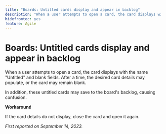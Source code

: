 ```yaml
---
title: "Boards: Untitled cards display and appear in backlog"
description: "When a user attempts to open a card, the card displays with the name Untitled and blank fields. After a time, the desired card details may populate, or the card may remain blank. In addition, these untitled cards may save to the board's backlog, causing confusion."
hidefromtoc: yes
feature: Agile
---
```


# Boards: Untitled cards display and appear in backlog

When a user attempts to open a card, the card displays with the name "Untitled" and blank fields. After a time, the desired card details may populate, or the card may remain blank.

In addition, these untitled cards may save to the board's backlog, causing confusion.

**Workaround**

If the card details do not display, close the card and open it again.

_First reported on September 14, 2023._
